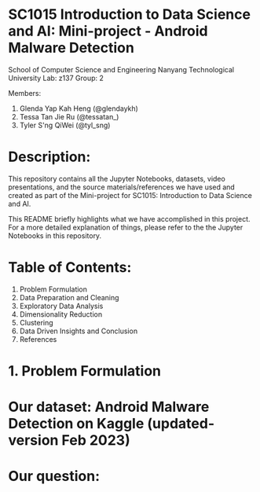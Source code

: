 # SC1015 Introduction to Data Science and AI: Mini-project - Android Malware Detection

School of Computer Science and Engineering
Nanyang Technological University
Lab: z137
Group: 2

Members:
1. Glenda Yap Kah Heng (@glendaykh)
2. Tessa Tan Jie Ru (@tessatan_)
3. Tyler S'ng QiWei (@tyl_sng)

# Description:

This repository contains all the Jupyter Notebooks, datasets, video presentations, and the source materials/references we have used and created as part of the Mini-project for SC1015: Introduction to Data Science and AI.

This README briefly highlights what we have accomplished in this project. For a more detailed explanation of things, please refer to the the Jupyter Notebooks in this repository. 

# Table of Contents:

1. Problem Formulation
2. Data Preparation and Cleaning
3. Exploratory Data Analysis
4. Dimensionality Reduction
5. Clustering
6. Data Driven Insights and Conclusion
7. References

# 1. Problem Formulation

# Our dataset: Android Malware Detection on Kaggle (updated-version Feb 2023)
# Our question: 

